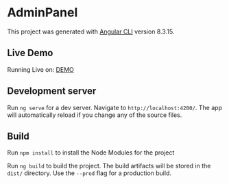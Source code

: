 # AdminPanel

This project was generated with [Angular CLI](https://github.com/angular/angular-cli) version 8.3.15.

## Live Demo 
Running Live on: [DEMO](https://mayank-angular-adminpanel.netlify.com)

## Development server

Run `ng serve` for a dev server. Navigate to `http://localhost:4200/`. The app will automatically reload if you change any of the source files.

## Build

Run `npm install` to install the Node Modules for the project

Run `ng build` to build the project. The build artifacts will be stored in the `dist/` directory. Use the `--prod` flag for a production build.
